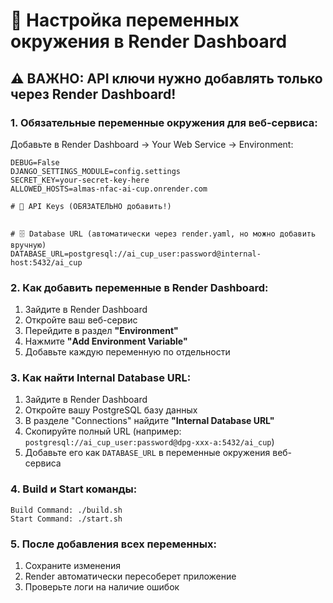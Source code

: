 # 🔐 Настройка переменных окружения в Render Dashboard

## ⚠️ ВАЖНО: API ключи нужно добавлять только через Render Dashboard!

### 1. Обязательные переменные окружения для веб-сервиса:

Добавьте в Render Dashboard → Your Web Service → Environment:

```
DEBUG=False
DJANGO_SETTINGS_MODULE=config.settings
SECRET_KEY=your-secret-key-here
ALLOWED_HOSTS=almas-nfac-ai-cup.onrender.com

# 🔑 API Keys (ОБЯЗАТЕЛЬНО добавить!)


# 🗄️ Database URL (автоматически через render.yaml, но можно добавить вручную)
DATABASE_URL=postgresql://ai_cup_user:password@internal-host:5432/ai_cup
```

### 2. Как добавить переменные в Render Dashboard:

1. Зайдите в Render Dashboard
2. Откройте ваш веб-сервис
3. Перейдите в раздел **"Environment"**
4. Нажмите **"Add Environment Variable"**
5. Добавьте каждую переменную по отдельности

### 3. Как найти Internal Database URL:

1. Зайдите в Render Dashboard
2. Откройте вашу PostgreSQL базу данных
3. В разделе "Connections" найдите **"Internal Database URL"**
4. Скопируйте полный URL (например: `postgresql://ai_cup_user:password@dpg-xxx-a:5432/ai_cup`)
5. Добавьте его как `DATABASE_URL` в переменные окружения веб-сервиса

### 4. Build и Start команды:

```
Build Command: ./build.sh
Start Command: ./start.sh
```

### 5. После добавления всех переменных:

1. Сохраните изменения
2. Render автоматически пересоберет приложение
3. Проверьте логи на наличие ошибок 
